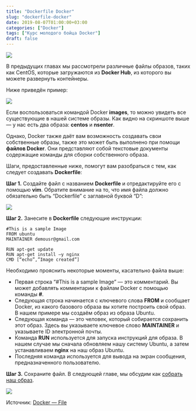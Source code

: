 ```yaml
---
title: "Dockerfile Docker"
slug: "dockerfile-docker"
date: 2019-08-07T01:00:00+03:00
categories: ["Docker"]
tags: ["Курс молодого бойца Docker"]
draft: false
---
```


![](/posts/dockerfile-docker/docker11.jpg)

В предыдущих главах мы рассмотрели различные файлы образов, таких как CentOS, которые загружаются из **Docker Hub**,
из которого вы можете развернуть контейнеры.

Ниже приведён пример:

![](https://i.imgur.com/bLA3bDb.jpg)

Если воспользоваться командой Docker **images**, то можно увидеть все существующие в нашей системе образы. Как видно
на скриншоте выше — у нас есть два образа: **centos** и **nsenter**.

Однако, Docker также даёт вам возможность создавать свои собственные образы, также это может быть выполнено при помощи
**файлов Docker**. Они представляют собой текстовые документы содержащие команды для сборки собственного образа.

Шаги, предоставленные ниже, помогут вам разобраться с тем, как следует создавать **Dockerfile**:

**Шаг 1.** Создайте файл с названием **Dockerfile** и отредактируйте его с помощью **vim**. Обратите внимание на то, что
имя файла должно обязательно быть “Dockerfile” с заглавной буквой “D”:

![](https://i.imgur.com/CdMkNTc.jpg)

**Шаг 2.** Занесите в **Dockerfile** следующие инструкции:

```
#This is a sample Image
FROM ubuntu
MAINTAINER demousr@gmail.com

RUN apt-get update
RUN apt-get install –y nginx
CMD [“echo”,”Image created”]
```

Необходимо прояснить некоторые моменты, касательно файла выше:

- Первая строка “#This is a sample Image” — это комментарий. Вы может добавлять комментарии к файлам Docker с помощью
команды **#**.
- Следующая строка начинается с ключевого слова **FROM** и сообщает Docker, из какого базового образа вы хотите построить
свой образ. В нашем примере мы создаём образ из образа Ubuntu.
- Следующая команда — это человек, который собирается сохранить этот образ. Здесь вы указываете ключевое слово **MAINTAINER**
и указываете ID электронной почты.
- Команда **RUN** используется для запуска инструкций для образа. В нашем случае мы сначала обновляем нашу систему Ubuntu,
а затем устанавливаем **nginx** на наш образ Ubuntu.
- Последняя команда используется для вывода на экран сообщения, предназначенного пользователю.

**Шаг 3.** Сохраните файл. В следующей главе, мы обсудим как [собрать наш образ](https://itdoxy.com/сборка-файлов-docker/).

![](https://i.imgur.com/tBN9DYj.jpg)

Источник: [Docker — File](https://www.tutorialspoint.com/docker/docker_file.htm)
